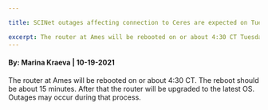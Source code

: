 ```yaml
---

title: SCINet outages affecting connection to Ceres are expected on Tuesday, October 19, 2021

excerpt: The router at Ames will be rebooted on or about 4:30 CT Tuesday, October 19, 2021.
---
```

#### By: Marina Kraeva  |  10-19-2021 

The router at Ames will be rebooted on or about 4:30 CT. The reboot should be about 15 minutes. After that the router will be upgraded to the latest OS. 
Outages may occur during that process.  
